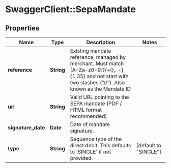 # SwaggerClient::SepaMandate

## Properties
Name | Type | Description | Notes
------------ | ------------- | ------------- | -------------
**reference** | **String** | Existing mandate reference, managed by merchant. Must match [A-Za-z0-9:?/+(),. -]{1,35} and not start with two slashes (“//”). Also known as the Mandate ID | 
**url** | **String** | Valid URL pointing to the SEPA mandate (PDF / HTML format recommended) | 
**signature_date** | **Date** | Date of mandate signature. | 
**type** | **String** | Sequence type of the direct debit. This defaults to &#39;SINGLE&#39; if not provided. | [default to &quot;SINGLE&quot;]


